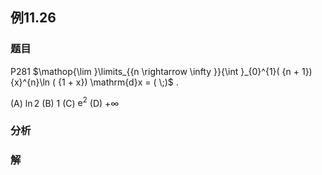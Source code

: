 ## 例11.26
### 题目
P281 $\mathop{\lim }\limits_{{n \rightarrow \infty }}{\int }_{0}^{1}( {n + 1}) {x}^{n}\ln ( {1 + x}) \mathrm{d}x = ( \;)$ .

(A) $\ln 2$ (B) 1 (C) ${\mathrm{e}}^{2}$ (D) $+ \infty$
### 分析

### 解